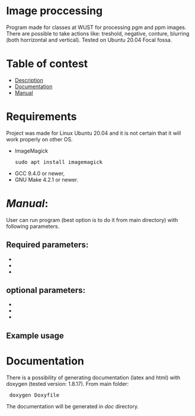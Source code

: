 ##
# Image proccessing


Program made for classes at WUST for processing pgm and ppm images.
There are possible to take actions like: treshold, negative, conture, blurring (both horrizontal and vertical). Tested on Ubuntu 20.04 Focal fossa. 
# Table of contest
  - [Description](#image-proccessing)
  - [Documentation](#documentation)
  - [Manual](#manual)

# Requirements
Project was made for Linux Ubuntu 20.04 and it is not certain that it will work properly on other OS.

- ImageMagick <pre>sudo apt install imagemagick</pre>
- GCC 9.4.0 or newer,
- GNU Make 4.2.1 or newer.
# <i>Manual</i>:  <u></u>
 User can run program (best option is to do it from main directory) with following parameters.
## **Required parameters:**
 <ul>
  <li></li>
  <li></li>
  <li></li>
</ul> 


## **optional parameters:**
 <ul>
  <li></li>
  <li></li>
  <li></li>
</ul> 

## Example usage

# Documentation
There is a possibility of generating documentation (latex and html) with doxygen (tested version: 1.8.17). From main folder:
<pre> doxygen Doxyfile</pre>
The documentation will be generated in *doc* directory.